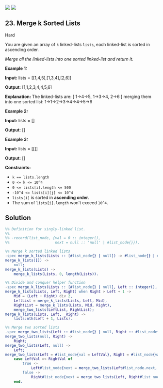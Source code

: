 [![](https://img.shields.io/github/stars/LeetCode-in-Erlang/LeetCode-in-Erlang?label=Stars&style=flat-square)](https://github.com/LeetCode-in-Erlang/LeetCode-in-Erlang)
[![](https://img.shields.io/github/forks/LeetCode-in-Erlang/LeetCode-in-Erlang?label=Fork%20me%20on%20GitHub%20&style=flat-square)](https://github.com/LeetCode-in-Erlang/LeetCode-in-Erlang/fork)

## 23\. Merge k Sorted Lists

Hard

You are given an array of `k` linked-lists `lists`, each linked-list is sorted in ascending order.

_Merge all the linked-lists into one sorted linked-list and return it._

**Example 1:**

**Input:** lists = \[\[1,4,5],[1,3,4],[2,6]]

**Output:** [1,1,2,3,4,4,5,6]

**Explanation:** The linked-lists are: [ 1->4->5, 1->3->4, 2->6 ] merging them into one sorted list: 1->1->2->3->4->4->5->6

**Example 2:**

**Input:** lists = []

**Output:** []

**Example 3:**

**Input:** lists = \[\[]]

**Output:** []

**Constraints:**

*   `k == lists.length`
*   `0 <= k <= 10^4`
*   `0 <= lists[i].length <= 500`
*   `-10^4 <= lists[i][j] <= 10^4`
*   `lists[i]` is sorted in **ascending order**.
*   The sum of `lists[i].length` won't exceed `10^4`.

## Solution

```erlang
%% Definition for singly-linked list.
%%
%% -record(list_node, {val = 0 :: integer(),
%%                     next = null :: 'null' | #list_node{}}).

%% Merge k sorted linked lists
-spec merge_k_lists(Lists :: [#list_node{} | null]) -> #list_node{} | null.
merge_k_lists([]) ->
    null;
merge_k_lists(Lists) ->
    merge_k_lists(Lists, 0, length(Lists)).

%% Divide and conquer helper function
-spec merge_k_lists(Lists :: [#list_node{} | null], Left :: integer(), Right :: integer()) -> #list_node{} | null.
merge_k_lists(Lists, Left, Right) when Right > Left + 1 ->
    Mid = (Left + Right) div 2,
    LeftList = merge_k_lists(Lists, Left, Mid),
    RightList = merge_k_lists(Lists, Mid, Right),
    merge_two_lists(LeftList, RightList);
merge_k_lists(Lists, Left, _Right) ->
    lists:nth(Left + 1, Lists).

%% Merge two sorted lists
-spec merge_two_lists(Left :: #list_node{} | null, Right :: #list_node{} | null) -> #list_node{} | null.
merge_two_lists(null, Right) ->
    Right;
merge_two_lists(Left, null) ->
    Left;
merge_two_lists(Left = #list_node{val = LeftVal}, Right = #list_node{val = RightVal}) ->
    case LeftVal =< RightVal of
        true ->
            Left#list_node{next = merge_two_lists(Left#list_node.next, Right)};
        false ->
            Right#list_node{next = merge_two_lists(Left, Right#list_node.next)}
    end.
```